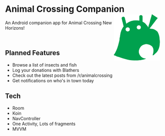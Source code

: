 # Animal Crossing Companion  <img src="app/src/main/res/drawable-v24/animal_crossing_android.png" width="150" height="150" align="right"> 

An Android companion app for Animal Crossing New Horizons!

<br>

## Planned Features
* Browse a list of insects and fish 
* Log your donations with Blathers
* Check out the latest posts from /r/animalcrossing
* Get notifications on who's in town today

## Tech
* Room
* Koin
* NavController
* One Activity, Lots of fragments
* MVVM
